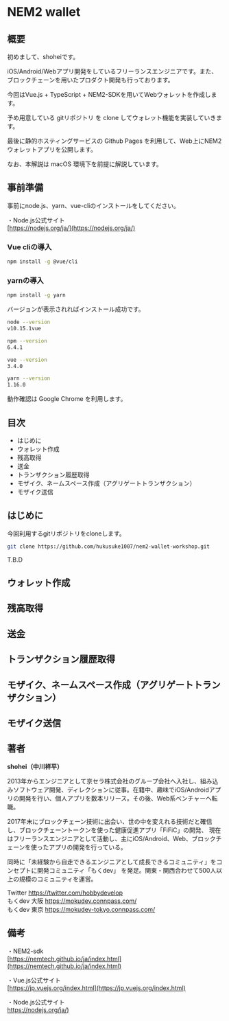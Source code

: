 # NEM2 wallet

## 概要

初めまして、shoheiです。

iOS/Android/Webアプリ開発をしているフリーランスエンジニアです。また、ブロックチェーンを用いたプロダクト開発も行っております。


今回はVue.js + TypeScript + NEM2-SDKを用いてWebウォレットを作成します。

予め用意している gitリポジトリ を clone してウォレット機能を実装していきます。

最後に静的ホスティングサービスの Github Pages を利用して、Web上にNEM2ウォレットアプリを公開します。


なお、本解説は macOS 環境下を前提に解説しています。

## 事前準備

事前にnode.js、yarn、vue-cliのインストールをしてください。

・Node.js公式サイト<br>
[https://nodejs.org/ja/](https://nodejs.org/ja/)


### Vue cliの導入
```bash
npm install -g @vue/cli
```

### yarnの導入
```bash
npm install -g yarn
```

バージョンが表示されればインストール成功です。

```bash
node --version
v10.15.1vue

npm --version
6.4.1

vue --version
3.4.0

yarn --version
1.16.0
```

動作確認は Google Chrome を利用します。


## 目次

- はじめに
- ウォレット作成
- 残高取得
- 送金
- トランザクション履歴取得
- モザイク、ネームスペース作成（アグリゲートトランザクション）
- モザイク送信

## はじめに
今回利用するgitリポジトリをcloneします。

```bash
git clone https://github.com/hukusuke1007/nem2-wallet-workshop.git
```

T.B.D

## ウォレット作成

## 残高取得

## 送金

## トランザクション履歴取得

## モザイク、ネームスペース作成（アグリゲートトランザクション）

## モザイク送信


## 著者
**shohei（中川祥平）**

2013年からエンジニアとして京セラ株式会社のグループ会社へ入社し、組み込みソフトウェア開発、ディレクションに従事。在籍中、趣味でiOS/Androidアプリの開発を行い、個人アプリを数本リリース。その後、Web系ベンチャーへ転職。

2017年末にブロックチェーン技術に出会い、世の中を変えれる技術だと確信し、ブロックチェーントークンを使った健康促進アプリ「FiFiC」の開発、 現在はフリーランスエンジニアとして活動し、主にiOS/Android、Web、ブロックチェーンを使ったアプリの開発を行っている。

同時に「未経験から自走できるエンジニアとして成長できるコミュニティ」をコンセプトに開発コミュニティ「もくdev」 を発足。関東・関西合わせて500人以上の規模のコミュニティを運営。

Twitter	https://twitter.com/hobbydevelop<br>
もくdev 大阪 https://mokudev.connpass.com/<br>
もくdev 東京  https://mokudev-tokyo.connpass.com/<br>

## 備考
・NEM2-sdk<br>
[https://nemtech.github.io/ja/index.html](https://nemtech.github.io/ja/index.html)

・Vue.js公式サイト<br>
[https://jp.vuejs.org/index.html](https://jp.vuejs.org/index.html)

・Node.js公式サイト<br>
[https://nodejs.org/ja/)](https://nodejs.org/ja/)